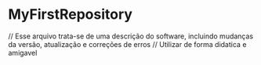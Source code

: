 # MyFirstRepository

// Esse arquivo trata-se de uma descrição do software, incluindo mudanças da versão, atualização e correções de erros
// Utilizar de forma didatica e amigavel

